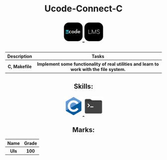 <h1 align="center">Ucode-Connect-C
    <p> </p>
    <p align="center">
        <a href="https://ucode.world/en/" target="_blank">
            <img src="https://github.com/CamyrauBTanke/CamyrauBTanke/blob/main/img/Student/ucode.png" height="60px">
        </a>
        <a href="https://lms.khpi.ucode-connect.study/login" target="_blank">
            <img src="https://github.com/CamyrauBTanke/CamyrauBTanke/blob/main/img/Student/lms.png" height="60px">
        </a>
    </p>
</h1>

<table width="100%" border="0" cellpadding="4" align="center">
    <tr>
        <th>Description</th>
        <th>Tasks</th>
    </tr>
    <tr>
        <th>C, Makefile</th>
        <th>Implement some functionality of real utilities and learn to work with the file system.</th>
    </tr>
</table>

<h2 align="center">Skills:
    <p> </p>
    <p align="center">
        <a href="https://en.wikipedia.org/wiki/C_(programming_language)" target="_blank">
            <img src="https://github.com/CamyrauBTanke/CamyrauBTanke/blob/main/img/skills/c.png" height="60px">
        </a>
        <a href="https://habr.com/ru/post/548078/" target="_blank">
            <img src="https://github.com/CamyrauBTanke/CamyrauBTanke/blob/main/img/skills/shell.png" height="60px">
        </a>
    </p>
</h2>

<h2 align="center">Marks:</h2>
<table width="100%" border="0" cellpadding="4" align="center">  
    <tr>
        <th>Name</th>
        <th>Grade</th>
    </tr>
    <tr>
        <th>Uls</th>
        <th>100</th>
    </tr>
</table>
